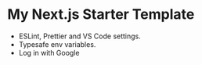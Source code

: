 # My Next.js Starter Template

-   ESLint, Prettier and VS Code settings.
-   Typesafe env variables.
-   Log in with Google
